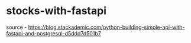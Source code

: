 # stocks-with-fastapi

source - https://blog.stackademic.com/python-building-simple-api-with-fastapi-and-postgresql-d5ddd7d501b7
